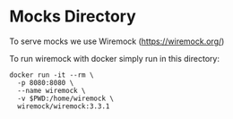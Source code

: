Mocks Directory
===============

To serve mocks we use Wiremock (https://wiremock.org/)

To run wiremock with docker simply run in this directory:

```
docker run -it --rm \
  -p 8080:8080 \
  --name wiremock \
  -v $PWD:/home/wiremock \
  wiremock/wiremock:3.3.1
```